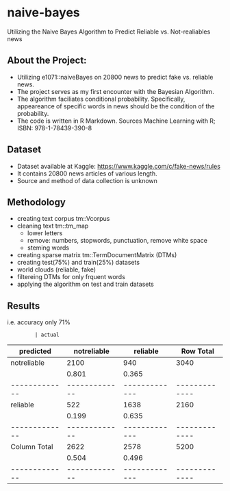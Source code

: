 # naive-bayes
Utilizing the Naive Bayes Algorithm to Predict Reliable vs. Not-realiables news


## About the Project:
* Utilizing e1071::naiveBayes on 20800 news to predict fake vs. reliable news.
* The project serves as my first encounter with the Bayesian Algorithm.
* The algorithm faciliates conditional probability. Specifically, appeareance of specific words in news should be the condition of the probability.
* The code is written in R Markdown. Sources Machine Learning with R; ISBN: 978-1-78439-390-8

## Dataset
* Dataset available at Kaggle: https://www.kaggle.com/c/fake-news/rules
* It contains 20800 news articles of various length.
* Source and method of data collection is unknown

## Methodology
* creating text corpus tm::Vcorpus
* cleaning text tm::tm_map
  * lower letters
  * remove: numbers, stopwords, punctuation, remove white space
  * steming words
* creating sparse matrix tm::TermDocumentMatrix (DTMs)
* creating test(75%) and train(25%) datasets
* world clouds (reliable, fake)
* filtereing DTMs for only frquent words
* applying the algorithm on test and train datasets

## Results
i.e. accuracy only 71%

             | actual 
   predicted | notreliable |    reliable |   Row Total | 
-------------|-------------|-------------|-------------|
 notreliable |        2100 |         940 |        3040 | 
             |       0.801 |       0.365 |             | 
-------------|-------------|-------------|-------------|
    reliable |         522 |        1638 |        2160 | 
             |       0.199 |       0.635 |             | 
-------------|-------------|-------------|-------------|
Column Total |        2622 |        2578 |        5200 | 
             |       0.504 |       0.496 |             | 
-------------|-------------|-------------|-------------|



